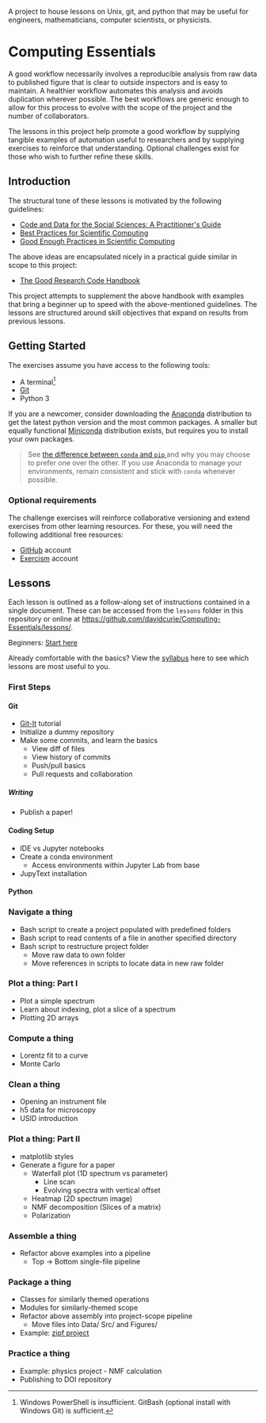 A project to house lessons on Unix, git, and python that may be useful for
engineers, mathematicians, computer scientists, or physicists.

# Computing Essentials

A good workflow necessarily involves a reproducible analysis from raw data to
published figure that is clear to outside inspectors and is easy to maintain. A
healthier workflow automates this analysis and avoids duplication wherever
possible. The best workflows are generic enough to allow for this process to
evolve with the scope of the project and the number of collaborators.

The lessons in this project help promote a good workflow by supplying tangible
examples of automation useful to researchers and by supplying exercises to
reinforce that understanding. Optional challenges exist for those who wish to
further refine these skills.

## Introduction

The structural tone of these lessons is motivated by the following guidelines:

- [Code and Data for the Social Sciences: A Practitioner's Guide](https://web.stanford.edu/~gentzkow/research/CodeAndData.pdf)
- [Best Practices for Scientific Computing](https://journals.plos.org/plosbiology/article?id=10.1371/journal.pbio.1001745)
- [Good Enough Practices in Scientific Computing](https://journals.plos.org/ploscompbiol/article?id=10.1371/journal.pcbi.1005510)

The above ideas are encapsulated nicely in a practical guide similar in scope to this project:

- [The Good Research Code Handbook](https://goodresearch.dev)

This project attempts to supplement the above handbook with examples that bring
a beginner up to speed with the above-mentioned guidelines. The lessons are
structured around skill objectives that expand on results from previous
lessons.

## Getting Started

The exercises assume you have access to the following tools:

- A terminal[^terminal]
- [Git][git]
- Python 3

If you are a newcomer, consider downloading the [Anaconda][anaconda]
distribution to get the latest python version and the most common packages. A
smaller but equally functional [Miniconda][miniconda] distribution exists, but
requires you to install your own packages.

> See [the difference between `conda` and `pip` ][conda-vs-pip] and why you may
> choose to prefer one over the other. If you use Anaconda to manage your
> environments, remain consistent and stick with `conda` whenever possible.

[^terminal]: Windows PowerShell is insufficient. GitBash (optional install with Windows Git) is sufficient.

[git]: https://git-scm.com
[anaconda]: https://www.anaconda.com
[miniconda]: https://docs.conda.io/en/latest/miniconda.html
[conda-vs-pip]: https://pythonspeed.com/articles/conda-vs-pip/

### Optional requirements

The challenge exercises will reinforce collaborative versioning and extend
exercises from other learning resources. For these, you will need the following
additional free resources:

- [GitHub](https://github.com) account
- [Exercism](https://exercism.org) account

## Lessons

Each lesson is outlined as a follow-along set of instructions contained in a single
document. These can be accessed from the `lessons` folder in this repository or online
at <https://github.com/davidcurie/Computing-Essentials/lessons/>.

Beginners: [Start here](lessons/first_steps)

Already comfortable with the basics? View the [syllabus](doc/src/syllabus) here to see which lessons
are most useful to you.

### First Steps

#### Git

- [Git-It](http://jlord.us/git-it/) tutorial
- Initialize a dummy repository
- Make some commits, and learn the basics
    - View diff of files
    - View history of commits
    - Push/pull basics
    - Pull requests and collaboration

##### Writing

- Publish a paper!


#### Coding Setup

- IDE vs Jupyter notebooks
- Create a conda environment
    - Access environments within Jupyter Lab from base
- JupyText installation

#### Python

### Navigate a thing

- Bash script to create a project populated with predefined folders
- Bash script to read contents of a file in another specified directory
- Bash script to restructure project folder
    - Move raw data to own folder
    - Move references in scripts to locate data in new raw folder

### Plot a thing: Part I

- Plot a simple spectrum
- Learn about indexing, plot a slice of a spectrum
- Plotting 2D arrays

### Compute a thing

- Lorentz fit to a curve
- Monte Carlo

### Clean a thing

- Opening an instrument file
- h5 data for microscopy
- USID introduction

### Plot a thing: Part II

- matplotlib styles
- Generate a figure for a paper
    - Waterfall plot (1D spectrum vs parameter)
        - Line scan
        - Evolving spectra with vertical offset
    - Heatmap (2D spectrum image)
    - NMF decomposition (Slices of a matrix)
    - Polarization

### Assemble a thing

- Refactor above examples into a pipeline
    - Top -> Bottom single-file pipeline

### Package a thing

- Classes for similarly themed operations
- Modules for similarly-themed scope
- Refactor above assembly into project-scope pipeline
    - Move files into Data/ Src/ and Figures/
- Example: [zipf project][zipf]

[zipf]: https://goodresearch.dev/zipf.html

### Practice a thing

- Example: physics project - NMF calculation
- Publishing to DOI repository

